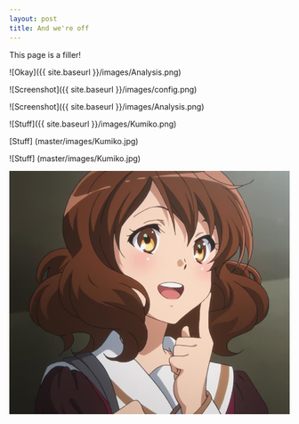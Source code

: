 ```yaml
---
layout: post
title: And we're off
---
```


This page is a filler!

![Okay]({{ site.baseurl }}/images/Analysis.png)

![Screenshot]({{ site.baseurl }}/images/config.png)

![Screenshot]({{ site.baseurl }}/images/Analysis.png)

![Stuff]({{ site.baseurl }}/images/Kumiko.png)

[Stuff] (master/images/Kumiko.jpg)

![Stuff] (master/images/Kumiko.jpg)

![Okay](https://github.com/bluufish/bluufish.github.io/blob/master/images/Kumiko.jpg)
